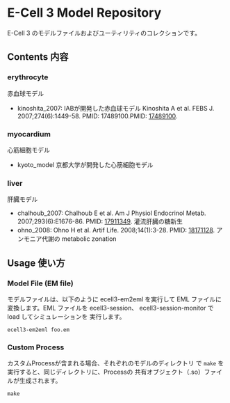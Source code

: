 E-Cell 3 Model Repository
=========================

E-Cell 3 のモデルファイルおよびユーティリティのコレクションです。


Contents 内容
------------

### erythrocyte

赤血球モデル

* kinoshita_2007: IABが開発した赤血球モデル Kinoshita A et al. FEBS J. 2007;274(6):1449-58. PMID: 17489100.PMID: [17489100].

### myocardium

心筋細胞モデル

* kyoto_model 京都大学が開発した心筋細胞モデル

### liver

肝臓モデル

* chalhoub_2007: Chalhoub E et al. Am J Physiol Endocrinol Metab. 2007;293(6):E1676-86. PMID: [17911349]. 灌流肝臓の糖新生
* ohno_2008: Ohno H et al. Artif Life. 2008;14(1):3-28. PMID: [18171128]. アンモニア代謝の metabolic zonation

Usage 使い方
-----------

### Model File (EM file)

モデルファイルは、以下のように ecell3-em2eml を実行して 
EML ファイルに変換します。EML ファイルを ecell3-session、
ecell3-session-monitor で load してシミュレーションを
実行します。

    ecell3-em2eml foo.em


### Custom Process

カスタムProcessが含まれる場合、それぞれのモデルのディレクトリ
で `make` を実行すると、同じディレクトリに、Processの
共有オブジェクト（.so）ファイルが生成されます。

    make


[17826821]: http://www.ncbi.nlm.nih.gov/pubmed/17826821
[17911349]: http://www.ncbi.nlm.nih.gov/pubmed/17911349
[18171128]: http://www.ncbi.nlm.nih.gov/pubmed/18171128
[17489100]: http://www.ncbi.nlm.nih.gov/pubmed/17489100
